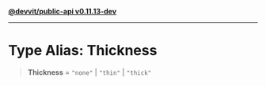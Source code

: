 [**@devvit/public-api v0.11.13-dev**](../../../../../../README.md)

---

# Type Alias: Thickness

> **Thickness** = `"none"` \| `"thin"` \| `"thick"`
